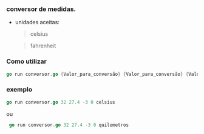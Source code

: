 ### conversor de medidas.
-   unidades aceitas:
       > celsius
       
       > fahrenheit

### Como utilizar 

```go
go run conversor.go {Valor_para_conversão} {Valor_para_conversão} {Valor_para_conversão} {UNIDADE}
```
### exemplo
```go
go run conversor.go 32 27.4 -3 0 celsius
```
ou 

```go
 go run conversor.go 32 27.4 -3 0 quilometros
```


